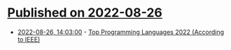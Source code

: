 # [Published on 2022-08-26](index.md)

* [2022-08-26, 14:03:00](https://soylentnews.org/article.pl?sid=22/08/25/1358254&from=rss) - [Top Programming Languages 2022  (According to IEEE)](https://soylentnews.org/article.pl?sid=22/08/25/1358254&from=rss)
